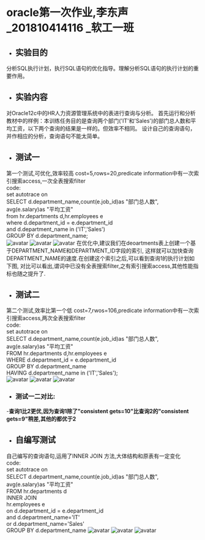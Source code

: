 # oracle第一次作业,李东声_201810414116 _软工一班
- ## 实验目的
分析SQL执行计划，执行SQL语句的优化指导。理解分析SQL语句的执行计划的重要作用。
- ## 实验内容
对Oracle12c中的HR人力资源管理系统中的表进行查询与分析。
    首先运行和分析教材中的样例：本训练任务目的是查询两个部门('IT'和'Sales')的部门总人数和平均工资，以下两个查询的结果是一样的。但效率不相同。
    设计自己的查询语句，并作相应的分析，查询语句不能太简单。
- ## 测试一
第一个测试,可优化,效率较高
cost=5,rows=20,predicate information中有一次索引搜索access,一次全表搜索filter   
code:  
set autotrace on  
SELECT d.department_name,count(e.job_id)as "部门总人数",  
avg(e.salary)as "平均工资"  
from hr.departments d,hr.employees e  
where d.department_id = e.department_id  
and d.department_name in ('IT','Sales')  
GROUP BY d.department_name;  
![avatar](pic1_1.png) 
![avatar](pic1_2.png)
![avatar](pic1_3.png)
在优化中,建议我们在deoartments表上创建一个基于DEPARTMENT_NAME和DEPARTMENT_ID字段的索引,
这样就可以加快查询DEPARTMENT_NAME的速度.在创建这个索引之后,可以看到查询1的执行计划如下图,
对比可以看出,谓词中已没有全表搜索filter,之有索引搜索access,其他性能指标也随之提升了.

- ## 测试二
第二个测试,效率比第一个低
cost=7,rwos=106,predicate information中有一次索引搜索access,两次全表搜索filter    
code:  
set autotrace on  
SELECT d.department_name,count(e.job_id)as "部门总人数",  
avg(e.salary)as "平均工资"  
FROM hr.departments d,hr.employees e  
WHERE d.department_id = e.department_id  
GROUP BY d.department_name  
HAVING d.department_name in ('IT','Sales');  
![avatar](pic2_1.png)
![avatar](pic2_2.png)
![avatar](pic2_3.png)

- ### 测试一二对比: ###
-**查询1比2更优,因为查询1除了"consistent gets=10"比查询2的"consistent gets=9"稍差,其他的都优于2**
- ## 自编写测试
自己编写的查询语句,运用了INNER JOIN 方法,大体结构和原表有一定变化  
code:  
set autotrace on   
SELECT d.department_name,count(e.job_id)as "部门总人数",    
avg(e.salary)as "平均工资"    
FROM hr.departments d  
INNER JOIN  
hr.employees e  
on  d.department_id = e.department_id  
and d.department_name='IT'  
or d.department_name='Sales'  
GROUP BY d.department_name 
![avatar](pic3_1.png)
![avatar](pic3_2.png)
![avatar](pic3_3.png)